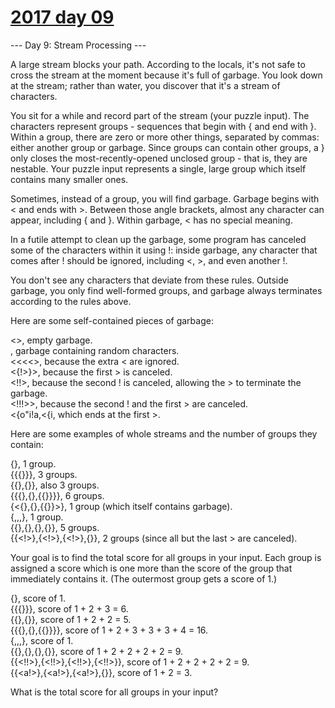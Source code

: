 # [2017 day 09](https://adventofcode.com/2017/day/9)

--- Day 9: Stream Processing ---

A large stream blocks your path. According to the locals, it's not safe to cross the stream at the moment because it's full of garbage. You look down at the stream; rather than water, you discover that it's a stream of characters.

You sit for a while and record part of the stream (your puzzle input). The characters represent groups - sequences that begin with { and end with }. Within a group, there are zero or more other things, separated by commas: either another group or garbage. Since groups can contain other groups, a } only closes the most-recently-opened unclosed group - that is, they are nestable. Your puzzle input represents a single, large group which itself contains many smaller ones.

Sometimes, instead of a group, you will find garbage. Garbage begins with < and ends with >. Between those angle brackets, almost any character can appear, including { and }. Within garbage, < has no special meaning.

In a futile attempt to clean up the garbage, some program has canceled some of the characters within it using !: inside garbage, any character that comes after ! should be ignored, including <, >, and even another !.

You don't see any characters that deviate from these rules.  Outside garbage, you only find well-formed groups, and garbage always terminates according to the rules above.

Here are some self-contained pieces of garbage:

<>, empty garbage.\
<random characters>, garbage containing random characters.\
<<<<>, because the extra < are ignored.\
<{!>}>, because the first > is canceled.\
<!!>, because the second ! is canceled, allowing the > to terminate the garbage.\
<!!!>>, because the second ! and the first > are canceled.\
<{o"i!a,<{i<a>, which ends at the first >.

Here are some examples of whole streams and the number of groups they contain:

{}, 1 group.\
{{{}}}, 3 groups.\
{{},{}}, also 3 groups.\
{{{},{},{{}}}}, 6 groups.\
{<{},{},{{}}>}, 1 group (which itself contains garbage).\
{<a>,<a>,<a>,<a>}, 1 group.\
{{<a>},{<a>},{<a>},{<a>}}, 5 groups.\
{{<!>},{<!>},{<!>},{<a>}}, 2 groups (since all but the last > are canceled).

Your goal is to find the total score for all groups in your input. Each group is assigned a score which is one more than the score of the group that immediately contains it. (The outermost group gets a score of 1.)

{}, score of 1.\
{{{}}}, score of 1 + 2 + 3 = 6.\
{{},{}}, score of 1 + 2 + 2 = 5.\
{{{},{},{{}}}}, score of 1 + 2 + 3 + 3 + 3 + 4 = 16.\
{<a>,<a>,<a>,<a>}, score of 1.\
{{<ab>},{<ab>},{<ab>},{<ab>}}, score of 1 + 2 + 2 + 2 + 2 = 9.\
{{<!!>},{<!!>},{<!!>},{<!!>}}, score of 1 + 2 + 2 + 2 + 2 = 9.\
{{<a!>},{<a!>},{<a!>},{<ab>}}, score of 1 + 2 = 3.

What is the total score for all groups in your input?
